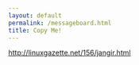 ```yaml
---
layout: default
permalink: /messageboard.html
title: Copy Me!
---
```


<http://linuxgazette.net/156/jangir.html>
